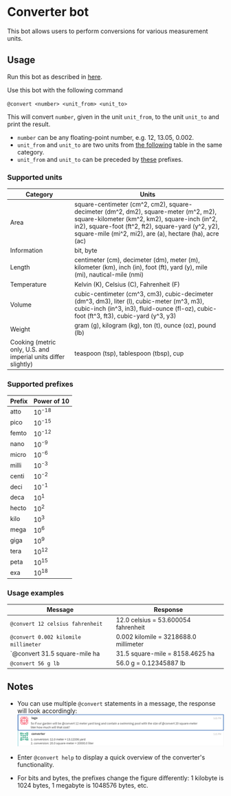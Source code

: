 # Converter bot

This bot allows users to perform conversions for various measurement units.

## Usage

Run this bot as described in [here](http://zulip.readthedocs.io/en/latest/bots-guide.html#how-to-deploy-a-bot).

Use this bot with the following command

`@convert <number> <unit_from> <unit_to>`

This will convert `number`, given in the unit `unit_from`, to the unit `unit_to`
and print the result.

* `number` can be any floating-point number, e.g. 12, 13.05, 0.002.
* `unit_from` and `unit_to` are two units from [the following](#supported-units) table in the same category.
* `unit_from` and `unit_to` can be preceded by [these](#supported-prefixes) prefixes.

### Supported units

| Category | Units |
| ----------------- | ----- |
| Area | square-centimeter (cm^2, cm2), square-decimeter (dm^2, dm2), square-meter (m^2, m2), square-kilometer (km^2, km2), square-inch (in^2, in2), square-foot (ft^2, ft2), square-yard (y^2, y2), square-mile (mi^2, mi2), are (a), hectare (ha), acre (ac) |
| Information | bit, byte |
| Length | centimeter (cm), decimeter (dm), meter (m), kilometer (km), inch (in), foot (ft), yard (y), mile (mi), nautical-mile (nmi) |
| Temperature | Kelvin (K), Celsius (C), Fahrenheit (F) |
| Volume | cubic-centimeter (cm^3, cm3), cubic-decimeter (dm^3, dm3), liter (l), cubic-meter (m^3, m3), cubic-inch (in^3, in3), fluid-ounce (fl-oz), cubic-foot (ft^3, ft3), cubic-yard (y^3, y3) |
| Weight | gram (g), kilogram (kg), ton (t), ounce (oz), pound (lb) |
| Cooking (metric only, U.S. and imperial units differ slightly) | teaspoon (tsp), tablespoon (tbsp), cup |

### Supported prefixes

| Prefix | Power of 10 |
| ------ | ----------- |
| atto | 10<sup>-18</sup> |
| pico | 10<sup>-15</sup> |
| femto | 10<sup>-12</sup> |
| nano | 10<sup>-9</sup> |
| micro | 10<sup>-6</sup> |
| milli | 10<sup>-3</sup> |
| centi | 10<sup>-2</sup> |
| deci | 10<sup>-1</sup> |
| deca | 10<sup>1</sup> |
| hecto | 10<sup>2</sup> |
| kilo | 10<sup>3</sup> |
| mega | 10<sup>6</sup> |
| giga | 10<sup>9</sup> |
| tera | 10<sup>12</sup> |
| peta | 10<sup>15</sup> |
| exa | 10<sup>18</sup> |

### Usage examples

| Message | Response |
| ------- | ------ |
| `@convert 12 celsius fahrenheit` | 12.0 celsius = 53.600054 fahrenheit |
| `@convert 0.002 kilomile millimeter` | 0.002 kilomile = 3218688.0 millimeter |
| `@convert 31.5 square-mile ha  | 31.5 square-mile = 8158.4625 ha |
| `@convert 56 g lb` | 56.0 g = 0.12345887 lb |

## Notes

* You can use multiple `@convert` statements in a message, the response will look accordingly:
![multiple-converts](assets/multiple-converts.png)

* Enter `@convert help` to display a quick overview of the converter's functionality.

* For bits and bytes, the prefixes change the figure differently: 1 kilobyte is 1024 bytes,
1 megabyte is 1048576 bytes, etc.
